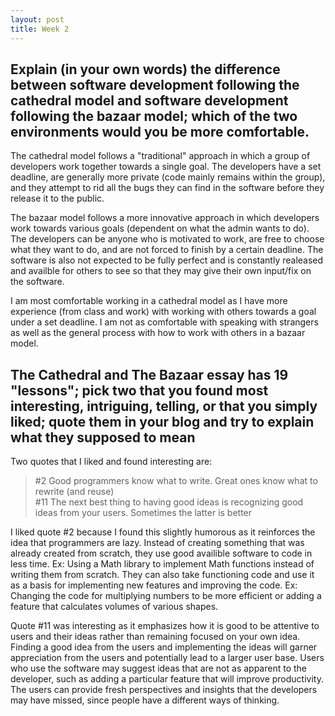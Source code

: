 ```yaml
---
layout: post
title: Week 2
---
```


## Explain (in your own words) the difference between software development following the cathedral model and software development following the bazaar model; which of the two environments would you be more comfortable.  

The cathedral model follows a "traditional" approach in which a group of developers work together towards a single goal. The developers have a set deadline, are generally more private (code mainly remains within the group), and they attempt to rid all the bugs they can find in the software before they release it to the public.  

The bazaar model follows a more innovative approach in which developers work towards various goals (dependent on what the admin wants to do). The developers can be anyone who is motivated to work, are free to choose what they want to do, and are not forced to finish by a certain deadline. The software is also not expected to be fully perfect and is constantly realeased and availble for others to see so that they may give their own input/fix on the software.  

I am most comfortable working in a cathedral model as I have more experience (from class and work) with working with others towards a goal under a set deadline. I am not as comfortable with speaking with strangers as well as the general process with how to work with others in a bazaar model. 

## The Cathedral and The Bazaar essay has 19 "lessons"; pick two that you found most interesting, intriguing, telling, or that you simply liked; quote them in your blog and try to explain what they supposed to mean

Two quotes that I liked and found interesting are: 
> #2 Good programmers know what to write. Great ones know what to rewrite (and reuse)  
> #11 The next best thing to having good ideas is recognizing good ideas from your users. Sometimes the latter is better

I liked quote #2 because I found this slightly humorous as it reinforces the idea that programmers are lazy. Instead of creating something that was already created from scratch, they use good availible software to code in less time. Ex: Using a Math library to implement Math functions instead of writing them from scratch. They can also take functioning code and use it as a basis for implementing new features and improving the code. Ex: Changing the code for multiplying numbers to be more efficient or adding a feature that calculates volumes of various shapes.  

Quote #11 was interesting as it emphasizes how it is good to be attentive to users and their ideas rather than remaining focused on your own idea. Finding a good idea from the users and implementing the ideas will garner appreciation from the users and potentially lead to a larger user base. Users who use the software may suggest ideas that are not as apparent to the developer, such as adding a particular feature that will improve productivity. The users can provide fresh perspectives and insights that the developers may have missed, since people have a different ways of thinking. 
